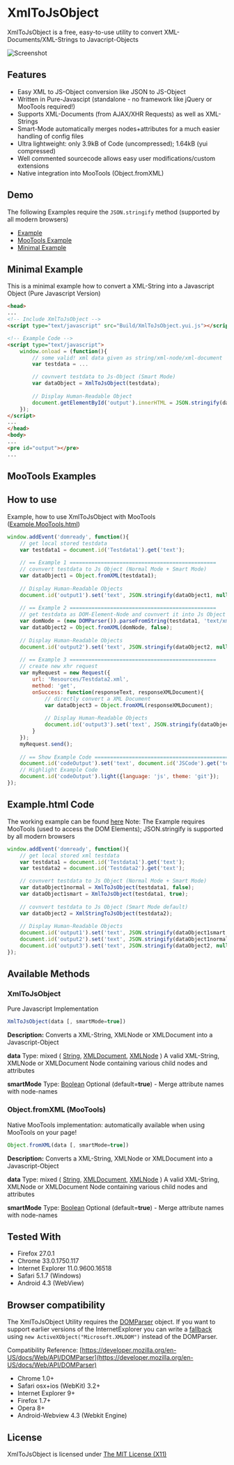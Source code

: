 XmlToJsObject
===========

XmlToJsObject is a free, easy-to-use utility to convert XML-Documents/XML-Strings to Javacript-Objects

![Screenshot](http://static.andidittrich.de/XmlToJsObject/screenshot.jpg)

Features
--------

* Easy XML to JS-Object conversion like JSON to JS-Object
* Written in Pure-Javascipt (standalone - no framework like jQuery or MooTools required!)
* Supports XML-Documents (from AJAX/XHR Requests) as well as XML-Strings
* Smart-Mode automatically merges nodes+attributes for a much easier handling of config files
* Ultra lightweight: only 3.9kB of Code (uncompressed); 1.64kB (yui compressed)
* Well commented sourcecode allows easy user modifications/custom extensions
* Native integration into MooTools (Object.fromXML)

Demo
----
The following Examples require the `JSON.stringify` method (supported by all modern browsers)

* [Example](http://static.andidittrich.de/XmlToJsObject/Example.html)
* [MooTools Example](http://static.andidittrich.de/XmlToJsObject/Example.MooTools.html)
* [Minimal Example](http://static.andidittrich.de/XmlToJsObject/Example.Minimal.html)

Minimal Example
---------------
This is a minimal example how to convert a XML-String into a Javascript Object (Pure Javascript Version)

```html
<head>
...
<!-- Include XmlToJsObject -->
<script type="text/javascript" src="Build/XmlToJsObject.yui.js"></script>

<!-- Example Code -->	
<script type="text/javascript">
	window.onload = (function(){
		// some valid! xml data given as string/xml-node/xml-document
		var testdata = ...

		// covnvert testdata to Js-Object (Smart Mode)
		var dataObject = XmlToJsObject(testdata);
										
		// Display Human-Readable Object
		document.getElementById('output').innerHTML = JSON.stringify(dataObject, null, 4);
	});
</script>
...
</head>
<body>
...
<pre id="output"></pre>
...
```

MooTools Examples
-----------------

How to use
----------
Example, how to use XmlToJsObject with MooTools ([Example.MooTools.html](Example.MooTools.html))

```js
window.addEvent('domready', function(){
	// get local stored testdata
	var testdata1 = document.id('Testdata1').get('text');
	
	// == Example 1 ===============================================
	// covnvert testdata to Js Object (Normal Mode + Smart Mode)
	var dataObject1 = Object.fromXML(testdata1);
	
	// Display Human-Readable Objects
	document.id('output1').set('text', JSON.stringify(dataObject1, null, 4));
	
	// == Example 2 ===============================================
	// get testdata as DOM-Element-Node and covnvert it into Js Object (Normal Mode)
	var domNode = (new DOMParser()).parseFromString(testdata1, 'text/xml').firstChild;
	var dataObject2 = Object.fromXML(domNode, false);
	
	// Display Human-Readable Objects
	document.id('output2').set('text', JSON.stringify(dataObject2, null, 4));
	
	// == Example 3 ===============================================
	// create new xhr request
	var myRequest = new Request({
	    url: 'Resources/Testdata2.xml',
	    method: 'get',
	    onSuccess: function(responseText, responseXMLDocument){
			// directly convert a XML Document
			var dataObject3 = Object.fromXML(responseXMLDocument);
	        
			// Display Human-Readable Objects
			document.id('output3').set('text', JSON.stringify(dataObject3, null, 4));
	    } 
	});
	myRequest.send();
	
	// == Show Example Code ===============================================
	document.id('codeOutput').set('text', document.id('JSCode').get('text').replace(/^\t\t/gm, ''));
	// Highlight Example Code
	document.id('codeOutput').light({language: 'js', theme: 'git'});
});
```

Example.html Code
-----------------
The working example can be found [here](http://static.andidittrich.de/XmlToJsObject/Example.html)
Note: The Example requires MooTools (used to access the DOM Elements); JSON.stringify is supported by all modern browsers

```js
window.addEvent('domready', function(){
	// get local stored xml testdata
	var testdata1 = document.id('Testdata1').get('text');
	var testdata2 = document.id('Testdata2').get('text');

	// covnvert testdata to Js Object (Normal Mode + Smart Mode)
	var dataObject1normal = XmlToJsObject(testdata1, false);
	var dataObject1smart = XmlToJsObject(testdata1, true);
	
	// covnvert testdata to Js Object (Smart Mode default)
	var dataObject2 = XmlStringToJsObject(testdata2);
	
	// Display Human-Readable Objects
	document.id('output1').set('text', JSON.stringify(dataObject1smart, null, 4));
	document.id('output2').set('text', JSON.stringify(dataObject1normal, null, 4));
	document.id('output3').set('text', JSON.stringify(dataObject2, null, 4));
});
```

Available Methods
-----------------

### XmlToJsObject
Pure Javascript Implementation

```js
XmlToJsObject(data [, smartMode=true])
```
**Description:** Converts a XML-String, XMLNode or XMLDocument into a Javascript-Object

**data**
Type: mixed ( [String](https://developer.mozilla.org/en-US/docs/Web/JavaScript/Reference/Global_Objects/String), [XMLDocument](https://developer.mozilla.org/en-US/docs/Web/API/Node), [XMLNode](https://developer.mozilla.org/en-US/docs/Web/API/Node) )
A valid XML-String, XMLNode or XMLDocument Node containing various child nodes and attributes
	
**smartMode**
Type: [Boolean](http://www.w3schools.com/js/js_datatypes.asp)
Optional (default=**true**) - Merge attribute names with node-names

### Object.fromXML (MooTools)
Native MooTools implementation: automatically available when using MooTools on your page!

```js
Object.fromXML(data [, smartMode=true])
```
**Description:** Converts a XML-String, XMLNode or XMLDocument into a Javascript-Object

**data**
Type: mixed ( [String](https://developer.mozilla.org/en-US/docs/Web/JavaScript/Reference/Global_Objects/String), [XMLDocument](https://developer.mozilla.org/en-US/docs/Web/API/Node), [XMLNode](https://developer.mozilla.org/en-US/docs/Web/API/Node) )
A valid XML-String, XMLNode or XMLDocument Node containing various child nodes and attributes
	
**smartMode**
Type: [Boolean](http://www.w3schools.com/js/js_datatypes.asp)
Optional (default=**true**) - Merge attribute names with node-names

	
Tested With
-----------
* Firefox 27.0.1
* Chrome 33.0.1750.117
* Internet Explorer 11.0.9600.16518
* Safari 5.1.7 (Windows)
* Android 4.3 (WebView)


Browser compatibility
-------------
The XmlToJsObject Utility requires the [DOMParser](http://www.w3schools.com/dom/dom_parser.asp) object. If you want to support earlier versions of the InternetExplorer you can write a [fallback](http://www.w3schools.com/dom/dom_parser.asp) using `new ActiveXObject("Microsoft.XMLDOM")` instead of the DOMParser.

Compatibility Reference: [https://developer.mozilla.org/en-US/docs/Web/API/DOMParser](https://developer.mozilla.org/en-US/docs/Web/API/DOMParser)

* Chrome 1.0+
* Safari osx+ios (WebKit) 3.2+
* Internet Explorer 9+
* Firefox 1.7+
* Opera 8+
* Android-Webview 4.3 (Webkit Engine)


License
-------

XmlToJsObject is licensed under [The MIT License (X11)](http://opensource.org/licenses/MIT)
